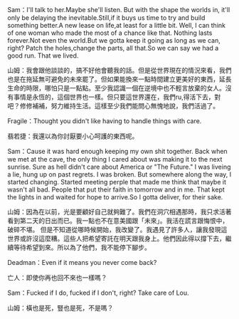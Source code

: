 Sam：I'll talk to her.Maybe she'll listen. But with the shape the worlds in, it'll only be delaying the inevitable.Still,if it buys us time to try and build something better.A new lease on life,at least for a little bit. Well, I can think of one woman who made the most of a chance like that. Nothing lasts forever.Not even the world.But we gotta keep it going as long as we can, right? Patch the holes,change the parts, all that.So we can say we had a good run. That we lived.

山姆：我會跟他談談的，搞不好他會聽我的話。但是從世界現在的情況來看，我們也是在拖延無可避免的未來罷了。但如果能換來一點時間建立更美好的東西，延長生命的時限，哪怕只是一點點。至少我認識一個在逆境中也不輕言放棄的女人。沒有事情是永恆的，這個世界也一樣。但只要這世界還在，我們ru,得活下去，對吧？修修補補，努力維持生活。這樣至少我們能問心無愧地說，我們活過了。

Fragile：Thought you didn't like having to handle things with care.

翡若捷：我還以為你討厭要小心呵護的東西呢。

Sam：Cause it was hard enough keeping my own shit together. Back when we met at the cave, the only thing I cared about was making it to the next sunrise. Sure as hell didn't care about America or "The Future." I was liveing a lie, hung up on past regrets. I was broken. But somewhere along the way, I started changing. Started meeting perple that made me think that maybe it wasn't all bad. People that put their faith in tomorrow and in me. That kept the lights in and waited for hope to arrive.So I gotta deliver, for their sake.

山姆：因為在以前，光是要顧好自己就夠難了。我們在洞穴相遇那時，我只求活著看到第二天的日出而已。我一點也不在意美國跟「未來」。我活在謊言跟悔恨中，破碎不堪。
但是不知道從哪時候開始，我改變了。我遇見了許多人，讓我發現這世界或許沒這麼糟。這些人把希望寄託在明天跟我身上。他們因此得以撐下去，繼續等待希望到來。所以為了他們，我不能停下腳步。

Deadman：Even if it means you never come back?

亡人：即使你再也回不來也一樣嗎？

Sam：Fucked if I do, fucked if I don't, right? Take care of Lou.

山姆：橫也是死，豎也是死，不是嗎？